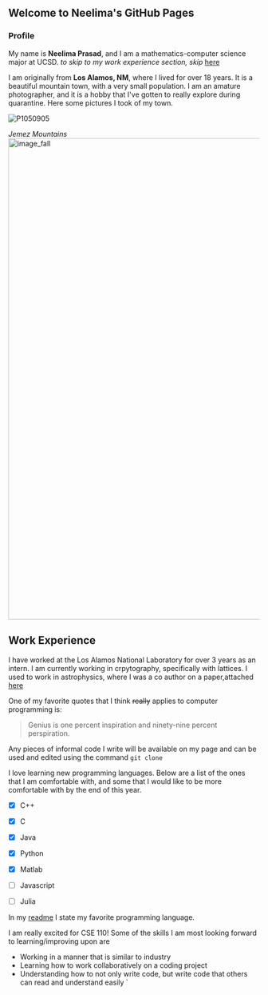 ## Welcome to Neelima's GitHub Pages



### Profile

My name is **Neelima Prasad**, and I am a mathematics-computer science major at UCSD. *to skip to my work experience section, skip* [here](https://github.com/neelimagprasad/cse_110/blob/gh-pages/index.md#work-experience)

I am originally from **Los Alamos, NM**, where I lived for over 18 years. It is a beautiful mountain town, with a very small population. I am an amature photographer, and it is a hobby that I've gotten to really explore during quarantine. Here some pictures I took of my town. 


![P1050905](https://user-images.githubusercontent.com/50184924/103735007-5a1fcc00-4faa-11eb-9766-f7a092cb9e0b.jpg)

*Jemez Mountains*
<img width="963" alt="image_fall" src="https://user-images.githubusercontent.com/50184924/103735256-e29e6c80-4faa-11eb-8645-ca78eb2979f6.png">

## Work Experience
I have worked at the Los Alamos National Laboratory for over 3 years as an intern. I am currently working in crpytography, specifically with lattices. I used to work in astrophysics, where I was a co author on a paper,attached [here](https://academic.oup.com/mnras/article/485/1/203/5315803/)

One of my favorite quotes that I think ~~really~~ applies to computer programming is: 

> Genius is one percent inspiration and ninety-nine percent perspiration.

Any pieces of informal code I write will be available on my page and can be used and edited using the command `git clone`

I love learning new programming languages. Below are a list of the ones that I am comfortable with, and some that I would like to be more comfortable with by the end of this year. 

- [x] C++
- [x] C
- [x] Java
- [x] Python
- [x] Matlab
- [ ] Javascript
- [ ] Julia


In my [readme](neelimagprasad/cse_110/README.md) I state my favorite programming language. 

I am really excited for CSE 110! Some of the skills I am most looking forward to learning/improving upon are
- Working in a manner that is similar to industry
- Learning how to work collaboratively on a coding project 
- Understanding how to not only write code, but write code that others can read and understand easily
`

